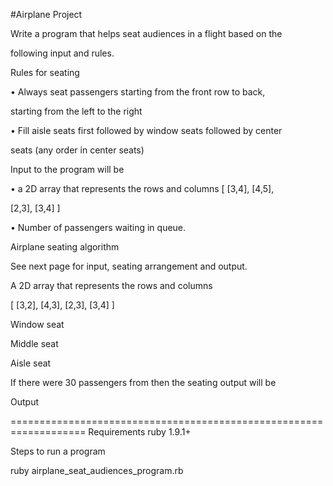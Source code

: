 #Airplane Project

Write a program that helps seat audiences in a flight based on the

following input and rules.

Rules for seating

• Always seat passengers starting from the front row to back,

starting from the left to the right

• Fill aisle seats first followed by window seats followed by center

seats (any order in center seats)

Input to the program will be

• a 2D array that represents the rows and columns [ [3,4], [4,5],

[2,3], [3,4] ]

• Number of passengers waiting in queue.

Airplane seating algorithm

See next page for input, seating arrangement and output.

A 2D array that represents the rows and columns

[ [3,2], [4,3], [2,3], [3,4] ]

Window seat

Middle seat

Aisle seat

If there were 30 passengers from then the seating output will be

Output

===================================================================
Requirements
ruby 1.9.1+

Steps to run a program

ruby airplane_seat_audiences_program.rb